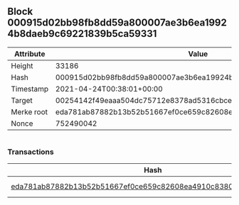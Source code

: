 ## Block 000915d02bb98fb8dd59a800007ae3b6ea19924b8daeb9c69221839b5ca59331

Attribute | Value
--- | ---
Height | 33186
Hash | 000915d02bb98fb8dd59a800007ae3b6ea19924b8daeb9c69221839b5ca59331
Timestamp | 2021-04-24T00:38:01+00:00
Target | 00254142f49eaaa504dc75712e8378ad5316cbcead634704b3734b6271167cc4
Merke root | eda781ab87882b13b52b51667ef0ce659c82608ea4910c8380274dca8ea78e45
Nonce | 752490042

```

```

### Transactions

Hash | Amount
--- | ---
[eda781ab87882b13b52b51667ef0ce659c82608ea4910c8380274dca8ea78e45](eda781ab87882b13b52b51667ef0ce659c82608ea4910c8380274dca8ea78e45.md) | 10.00000000 SKEPTI 
